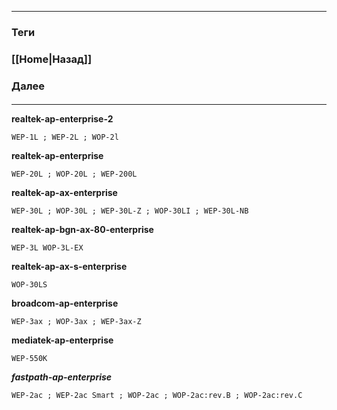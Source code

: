 
---
### Теги

### [[Home|Назад]]
#### 
### Далее
####
---




**realtek-ap-enterprise-2**
``` unfold
WEP-1L ; WEP-2L ; WOP-2l
```
**realtek-ap-enterprise**
``` unfold
WEP-20L ; WOP-20L ; WEP-200L
```
**realtek-ap-ax-enterprise**
```unfold
WEP-30L ; WOP-30L ; WEP-30L-Z ; WOP-30LI ; WEP-30L-NB
```
**realtek-ap-bgn-ax-80-enterprise**
```unfold
WEP-3L WOP-3L-EX
```
**realtek-ap-ax-s-enterprise**
```unfold
WOP-30LS
```
**broadcom-ap-enterprise**
``` unfold
WEP-3ax ; WOP-3ax ; WEP-3ax-Z
```
**mediatek-ap-enterprise**
``` unfold
WEP-550K
```
***fastpath-ap-enterprise***
``` unfold
WEP-2ac ; WEP-2ac Smart ; WOP-2ac ; WOP-2ac:rev.B ; WOP-2ac:rev.C
```

